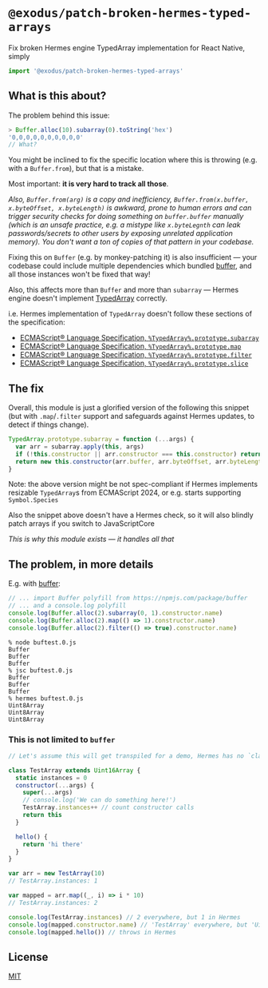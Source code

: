 # `@exodus/patch-broken-hermes-typed-arrays`

Fix broken Hermes engine TypedArray implementation for React Native, simply
```js
import '@exodus/patch-broken-hermes-typed-arrays'
```

## What is this about?

The problem behind this issue:
```js
> Buffer.alloc(10).subarray(0).toString('hex')
'0,0,0,0,0,0,0,0,0,0'
// What?
```

You might be inclined to fix the specific location where this is throwing (e.g. with a
`Buffer.from`), but that is a mistake.

Most important: **it is very hard to track all those**.

_Also, `Buffer.from(arg)` is a copy and inefficiency,
`Buffer.from(x.buffer, x.byteOffset, x.byteLength)` is awkward, prone to human errors and can
trigger security checks for doing something on `buffer.buffer` manually (which is an unsafe
practice, e.g. a mistype like `x.byteLegnth` can leak passwords/secrets to other users by exposing
unrelated application memory). You don't want a ton of copies of that pattern in your codebase._

Fixing this on `Buffer` (e.g. by monkey-patching it) is also insufficient — your codebase could
include multiple dependencies which bundled [buffer](https://www.npmjs.com/package/buffer), and all
those instances won't be fixed that way!

Also, this affects more than `Buffer` and more than `subarray` — Hermes engine doesn't implement
[TypedArray](https://tc39.es/ecma262/#sec-%typedarray%-intrinsic-object) correctly.

i.e. Hermes implementation of `TypedArray` doesn't follow these sections of the specification:
 * [ECMAScript® Language Specification, `%TypedArray%.prototype.subarray`](https://tc39.es/ecma262/#sec-%typedarray%.prototype.subarray)
 * [ECMAScript® Language Specification, `%TypedArray%.prototype.map`](https://tc39.es/ecma262/#sec-%typedarray%.prototype.map)
 * [ECMAScript® Language Specification, `%TypedArray%.prototype.filter`](https://tc39.es/ecma262/#sec-%typedarray%.prototype.filter)
 * [ECMAScript® Language Specification, `%TypedArray%.prototype.slice`](https://tc39.es/ecma262/#sec-%typedarray%.prototype.slice)

## The fix

Overall, this module is just a glorified version of the following this snippet (but with
`.map`/`.filter` support and safeguards against Hermes updates, to detect if things change).

```js
TypedArray.prototype.subarray = function (...args) {
  var arr = subarray.apply(this, args)
  if (!this.constructor || arr.constructor === this.constructor) return arr
  return new this.constructor(arr.buffer, arr.byteOffset, arr.byteLength)
}
```

Note: the above version might be not spec-compliant if Hermes implements resizable `TypedArray`s
from ECMAScript 2024, or e.g. starts supporting `Symbol.Species`

Also the snippet above doesn't have a Hermes check, so it will also blindly patch arrays if you
switch to JavaScriptCore

_This is why this module exists — it handles all that_

## The problem, in more details

E.g. with [buffer](https://www.npmjs.com/package/buffer):

```js
// ... import Buffer polyfill from https://npmjs.com/package/buffer
// ... and a console.log polyfill
console.log(Buffer.alloc(2).subarray(0, 1).constructor.name)
console.log(Buffer.alloc(2).map(() => 1).constructor.name)
console.log(Buffer.alloc(2).filter(() => true).constructor.name)
```

```console
% node buftest.0.js                                         
Buffer
Buffer
Buffer
% jsc buftest.0.js 
Buffer
Buffer
Buffer
% hermes buftest.0.js
Uint8Array
Uint8Array
Uint8Array
```

### This is not limited to `buffer`

```js
// Let's assume this will get transpiled for a demo, Hermes has no `class` support

class TestArray extends Uint16Array {
  static instances = 0
  constructor(...args) {
    super(...args)
    // console.log('We can do something here!')
    TestArray.instances++ // count constructor calls
    return this
  }

  hello() {
    return 'hi there'
  }
}

var arr = new TestArray(10)
// TestArray.instances: 1

var mapped = arr.map((_, i) => i * 10)
// TestArray.instances: 2

console.log(TestArray.instances) // 2 everywhere, but 1 in Hermes
console.log(mapped.constructor.name) // 'TestArray' everywhere, but 'Uint16Array' in Hermes
console.log(mapped.hello()) // throws in Hermes
```

## License

[MIT](./LICENSE)
